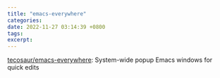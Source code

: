 ```yaml
---
title: "emacs-everywhere"
categories: 
date: 2022-11-27 03:14:39 +0800
tags: 
excerpt: 
---
```


[tecosaur/emacs-everywhere](https://github.com/tecosaur/emacs-everywhere): System-wide popup Emacs windows for quick edits







